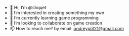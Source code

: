 - 👋 Hi, I’m @shqqet
- 👀 I’m interested in creating something my own
- 🌱 I’m currently learning game programming
- 💞️ I’m looking to collaborate on game creation
- 📫 How to reach me? by email: andreypi321@gmail.com

<!---
shqqet/shqqet is a ✨ special ✨ repository because its `README.md` (this file) appears on your GitHub profile.
You can click the Preview link to take a look at your changes.
--->

